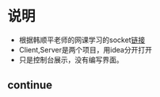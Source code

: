 # 说明
- 根据韩顺平老师的网课学习的socket[链接](https://www.bilibili.com/video/BV1j54y1b7qv?p=49&share_source=copy_web&vd_source=cc37b10f521774dc3d1fde26d04fa58c)
- Client,Server是两个项目，用idea分开打开
- 只是控制台展示，没有编写界面。
## continue